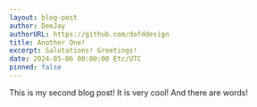 ```yaml
---
layout: blog-post
author: DeeJay
authorURL: https://github.com/dofddesign
title: Another One!
excerpt: Salutations! Greetings!
date: 2024-05-06 00:00:00 Etc/UTC
pinned: false
---
```

This is my second blog post! It is very cool! And there are words!